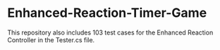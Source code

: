 # Enhanced-Reaction-Timer-Game
This repository also includes 103 test cases for the Enhanced Reaction Controller in the Tester.cs file.
